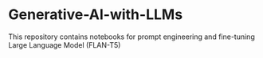 # Generative-AI-with-LLMs
This repository contains notebooks for prompt engineering and fine-tuning Large Language Model (FLAN-T5)
